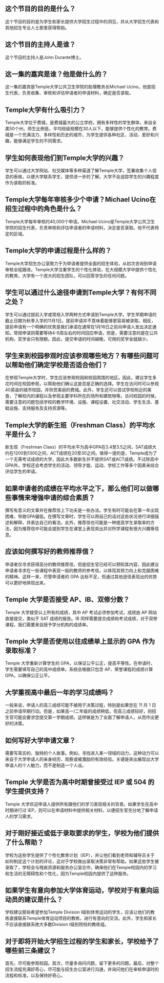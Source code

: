 
## 这个节目的目的是什么？

这个节目的目的是为学生和家长提供大学招生过程中的洞见，并从大学招生代表和其他招生专业人士那里获得帮助。


## 这个节目的主持人是谁？

这个节目的主持人是John Durante博士。


## 这一集的嘉宾是谁？他是做什么的？

这一集的嘉宾是Temple大学公共卫生学院的助理教务长Michael Ucino。他是招生代表，负责收集、审核和评估申请者的申请材料，确定是否录取。


## Temple大学有什么吸引力？

Temple大学位于费城，是费城最大的公立学府。拥有多样性的学生群体，来自全美50个州。师生比例低，平均班级规模在30人以下，能够提供个性化的教育。费城是一个充满活力、多样性和历史的城市，为学生提供各种社区、活动、爱好和兴趣，能够满足学生的不同需求。


## 学生如何表现他们到Temple大学的兴趣？

学生可以通过大学网站、社交媒体等多种渠道了解Temple大学，签署收集个人信息的表格，以便大学联系学生，提供进一步的了解。大学不会追踪学生的兴趣程度作为录取的标准。


## Temple大学每年审核多少个申请？Michael Ucino在招生过程中的角色是什么？

Temple大学每年审核约40,000个申请。Michael Ucino是Temple大学公共卫生学院的招生代表，负责审核和评估申请者的申请材料，决定是否录取。他不代表特定的区域。


## Temple大学的申请过程是什么样的？

Temple大学招生办公室致力于为申请者提供全面的招生体验，从初次咨询到申请审核全程跟进。Temple大学注重学生的个性化体验，在大规模大学中提供个性化的教育。大学有一个庞大的招生团队，可以回答学生的任何问题。


## 学生可以通过什么途径申请到Temple大学？有何不同之处？

学生可以通过提前入学或常规入学两种方式申请到Temple大学。学生早期申请的截止日期为秋季入学的11月1日。提前申请并不意味着能够更容易被录取。相反，提前申请有一个明确的优势是我们承诺在通常在1月16日之前向申请人发出决定通知。常规申请则需要等待4-6周左右的时间回应申请。但是，需要注意的是在公共机构，奖学金只有限额。因此，提交申请的时间越晚，可用的奖学金就越少。

## 学生来到校园参观时应该参观哪些地方？有哪些问题可以帮助他们确定学校是否适合他们？

在参观Temple大学时，学生应该参观校园和校园周围的地区。因此，建议学生多花时间在校园参观，以帮助他们确认这是否是正确的选择。学生在访问时可以参观40英亩的城市校园，并欣赏美丽的费城。此外，学生还可以尝试学校附近的美食，了解校内的课程以及参观主要学科所在的场所和建筑物等。访问校园的时候，需要注意的问题包括学校的教学环境、设施、课程设置、社交活动、学生生活、基础设施、支持服务及支持资源等。

## Temple大学的新生班（Freshman Class）的平均水平是什么？ 

新生班（Freshman Class）的平均水平为高中GPA在3.4至3.5之间，SAT成绩大约在1200到1300之间，ACT成绩在20至30之间。值得一提的是，Temple成为了一个无需考试成绩的大学，因此大多数新生并不提供SAT或ACT成绩。不过除高中GPA外，学校还会考虑学生的活动、领导才能、运动、学校工作等多个因素来综合评估学生的申请。

## 如果申请者的成绩在平均水平之下，那么他们可以做哪些事情来增强申请的综合素质？ 

撰写有意义的文章并在推荐信上下功夫是一些办法。学生有时可能会在第一年出现困难，导致GPA偏低。在撰写文章时，学生可以用自己的话对这些状况进行详细描述和解释，并表达自己的看法。此外，推荐信也可能是一种提高学生录取率的方法，因为推荐信中可能会提到学生在课堂上表现突出并对所学课程有很大兴趣等信息。


## 应该如何撰写好的教师推荐信？ 

申请者仅寻求获得高分的教师推荐信，但是招生官已经可以预知其内容，因此建议申请者寻求在一些课程中表现一般的教师的参考信，以体现其努力向上和克服困难的精神。这样一来，尽管申请者的 GPA 达标不足，但通过其他途径表现出的优势可以更好地体现出来。 


## Temple 大学是否接受 AP、IB、双修分数？ 

Temple 大学接受以上所有的成绩，其中 AP 考试必须参加考试，成绩由 AP 网站直接提交，类似于 SAT 成绩的报告。IB 同样需要提交成绩和考试成绩，对于双修课程，我们需要来自授予学分机构的成绩单。 


## Temple 大学是否使用以往成绩单上显示的 GPA 作为录取标准？ 

Temple 大学重新计算学生的 GPA，以保证公平公正，提高平等性。在申请时，学生需要填写自己的高中成绩单。系统会根据只包含 AP、荣誉课程的成绩计算 GPA，以确保公正公平。 


## 大学重视高中最后一年的学习成绩吗？ 

一般来说，申请人的高三成绩可能不被用于决策过程，特别是如果您在 11 月 1 日之前申请早期行动。但是，如果高一/二年级的成绩稍低，但高三成绩较好，则招生官可能会要求您提交第一学期成绩。这样做是为了全面了解申请人，从而作出更好的决策。 


## 如何写好大学申请文章？ 

需要写真实的、独特的个人故事。例如，寻找进入某一领域的动力，这种动力可以来自于大学申请人的亲身经历、观察或被激励的有效经验。关键是突出展现出大学申请人的个人魅力，而不是制造一个人设。 


## Temple 大学是否为高中时期曾接受过 IEP 或 504 的学生提供支持？ 

Temple 大学欢迎申请人提供所有跟他们的学习表现相关的背景。如果学生在高中时期进行过 IEP，则可以在申请材料中提供相关材料，以便招生官充分地了解申请人的学习需求。


## 对于刚好接近或低于录取要求的学生，学校为他们提供了什么帮助？

学校为这些学生提供了个性化教育计划（IEP），并让他们看到老师和辅导员关于如何制定这个计划的评论，这对于学校做出录取决策非常有帮助。如果这些学生被录取了，学校会与残疾资源和服务办公室合作，确保他们在Temple校园内的学习和生活的无障碍性和个性化，因为Temple校园内提供了这种服务。


## 如果学生有意向参加大学体育运动，学校对于有意向运动员的建议是什么？

学校建议那些希望参加Temple Division I级别体育运动的学生，应该让他们的教练直接联系Temple体育运动项目的教练，进行有意向的交流。此外，学生和家长不应该直接联系绝大多数Division I级别院校的教练组。


## 对于即将开始大学招生过程的学生和家长，学校给予了哪些前三条建议？

首先，尽可能参观校园。其次，尽量多询问问题，留下更多的问题。最后，对整个招生流程充满好奇心，尽可能与招生办公室进行沟通，并询问他们在审核申请时的流程和标准，以及保持好奇心。

